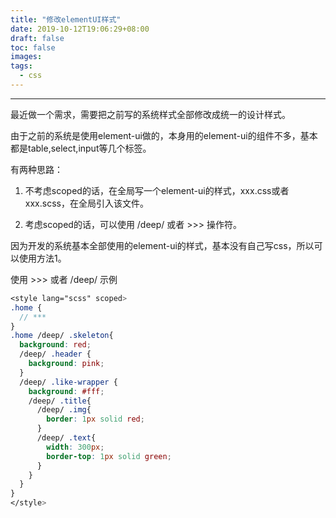 ```yaml
---
title: "修改elementUI样式"
date: 2019-10-12T19:06:29+08:00
draft: false
toc: false
images:
tags: 
  - css
---
```

----

最近做一个需求，需要把之前写的系统样式全部修改成统一的设计样式。

由于之前的系统是使用element-ui做的，本身用的element-ui的组件不多，基本都是table,select,input等几个标签。

有两种思路：

1. 不考虑scoped的话，在全局写一个element-ui的样式，xxx.css或者xxx.scss，在全局引入该文件。

2. 考虑scoped的话，可以使用 /deep/ 或者 >>> 操作符。

因为开发的系统基本全部使用的element-ui的样式，基本没有自己写css，所以可以使用方法1。


使用 >>> 或者 /deep/ 示例

``` scss
<style lang="scss" scoped>
.home {
  // ***
}
.home /deep/ .skeleton{
  background: red;
  /deep/ .header {
    background: pink;
  }
  /deep/ .like-wrapper {
    background: #fff;
    /deep/ .title{
      /deep/ .img{
        border: 1px solid red;
      }
      /deep/ .text{
        width: 300px;
        border-top: 1px solid green;
      }
    }
  }
}
</style>
```
